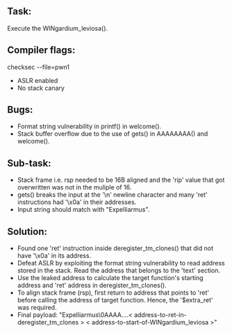 ## Task:
Execute the WINgardium_leviosa().

## Compiler flags:
checksec --file=pwn1
* ASLR enabled
* No stack canary

## Bugs:
* Format string vulnerability in printf() in welcome().
* Stack buffer overflow due to the use of gets() in AAAAAAAA() and welcome().

## Sub-task:
* Stack frame i.e. rsp needed to be 16B aligned and the 'rip' value that got overwritten was not in the muliple of 16.
* gets() breaks the input at the '\n' newline character and many 'ret' instructions had '\x0a' in their addresses.
* Input string should match with "Expelliarmus".

## Solution: 
* Found one 'ret' instruction inside deregister_tm_clones() that did not have '\x0a' in its address.
* Defeat ASLR by exploiting the format string vulnerability to read address stored in the stack. Read the address that belongs to the 'text' section.
* Use the leaked address to calculate the target function's starting address and 'ret' address in deregister_tm_clones().
* To align stack frame (rsp), first return to address that points to 'ret' before calling the address of target function. Hence, the '$extra_ret' was required.
* Final payload: "Expelliarmus\0AAAA....< address-to-ret-in-deregister_tm_clones > < address-to-start-of-WINgardium_leviosa >"


